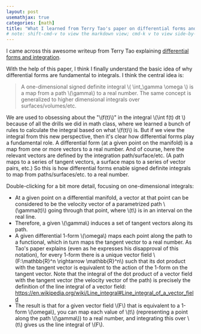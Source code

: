 ```yaml
---
layout: post
usemathjax: true
categories: [math]
title: "What I learned from Terry Tao's paper on differential forms and integration"
# note: shift-cmd-v to view the markdown view; cmd-k v to view side-by-side, then can do 'toggle preview locking' command in the 3 dots in the preview tab
---
```


I came across this awesome writeup from Terry Tao explaining [differential forms and integration](https://www.math.ucla.edu/~tao/preprints/forms.pdf).

With the help of this paper, I think I finally understand the basic idea of why differential forms are fundamental to integrals. I think the central idea is:

> A one-dimensional signed definite integral \\( \int_\gamma \omega \\) is a map from a path \\(\gamma\\) to a real number. The same concept is generalized to higher dimensional integrals over surfaces/volumes/etc.

We are used to obsessing about the "\\(f(t)\\)" in the integral \\(\int f(t) dt \\) because of all the drills we did in math class, where we learned a bunch of rules to calculate the integral based on what \\(f(t)\\) is. But if we view the integral from this new perspective, then it's clear how differential forms play a fundamental role. A differential form (at a given point on the manifold) is a map from one or more vectors to a real number. And of course, here the relevant vectors are defined by the integration path/surface/etc. (A path maps to a series of tangent vectors, a surface maps to a series of vector pairs, etc.) So this is how differential forms enable signed definite integrals to map from paths/surfaces/etc. to a real number.

Double-clicking for a bit more detail, focusing on one-dimensional integrals:
- At a given point on a differential manifold, a vector at that point can be considered to be the velocity vector of a parametrized path \\(\gamma(t)\\) going through that point, where \\(t\\) is in an interval on the real line.
- Therefore, a given \\(\gamma\\) induces a set of tangent vectors along its path. 
- A given differential 1-form \\(\omega\\) maps each point along the path to a functional, which in turn maps the tangent vector to a real number. As Tao's paper explains (even as he expresses his disapproval of this notation), for every 1-form there is a unique vector field \\(F:\mathbb{R}^n \rightarrow \mathbb{R}^n\\) such that its dot product with the tangent vector is equivalent to the action of the 1-form on the tangent vector. Note that the integral of the dot product of a vector field with the tangent vector (the velocity vector of the path) is precisely the definition of the line integral of a vector field: https://en.wikipedia.org/wiki/Line_integral#Line_integral_of_a_vector_field
- The result is that for a given vector field \\(F\\) that is equivalent to a 1-form \\(\omega\\), you can map each value of \\(t\\) (representing a point along the path \\(\gamma\\)) to a real number, and integrating this over \\(t\\) gives us the line integral of \\(F\\).


